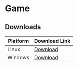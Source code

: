 # Game

## Downloads

| Platform | Download Link |
|----------|---------------|
| Linux    | [Download](https://github.com/patrykzawadzkisggw/Game/releases/latest/download/linux.zip) |
| Windows  | [Download](https://github.com/patrykzawadzkisggw/Game/releases/latest/download/windows.zip) |

